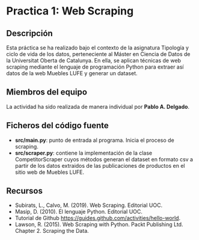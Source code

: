 # Practica 1: Web Scraping

## Descripción

Esta práctica se ha realizado bajo el contexto de la asignatura Tipología y ciclo de vida de los datos, perteneciente al Máster en Ciencia de Datos de la Universitat Oberta de Catalunya. En ella, se aplican técnicas de web scraping mediante el lenguaje de programación Python para extraer así datos de la web Muebles LUFE y generar un dataset.

## Miembros del equipo

La actividad ha sido realizada de manera individual por **Pablo A. Delgado**.

## Ficheros del código fuente

- **src/main.py**: punto de entrada al programa. Inicia el proceso de scraping.
- **src/scraper.py**: contiene la implementación de la clase CompetitorScraper cuyos métodos generan el dataset en formato csv a partir de los datos extraidos de las publicaciones de productos en el sitio web de Muebles LUFE.

## Recursos

- Subirats, L., Calvo, M. (2019). Web Scraping. Editorial UOC.
- Masip, D. (2010). El lenguaje Python. Editorial UOC.
- Tutorial de Github https://guides.github.com/activities/hello-world.
- Lawson, R. (2015). Web Scraping with Python. Packt Publishing Ltd. Chapter 2. Scraping the Data.

